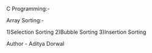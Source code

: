C Programming:-

Array Sorting:-

1)Selection Sorting
2)Bubble Sorting
3)Insertion Sorting

Author - Aditya Dorwal
